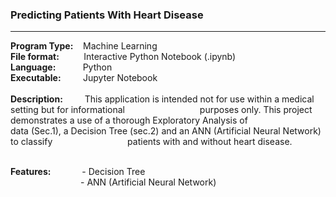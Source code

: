 <h3>Predicting Patients With Heart Disease</h3>
<hr>
<b>Program Type:</b> &nbsp;&nbsp; Machine Learning <br>
<b>File format:</b> &nbsp;&nbsp;&nbsp;&nbsp;&nbsp;&nbsp;&nbsp;&nbsp;    Interactive Python Notebook (.ipynb) <br>
<b>Language:</b> &nbsp;&nbsp;&nbsp;&nbsp;&nbsp;&nbsp;&nbsp;&nbsp;&nbsp;      Python <br>
<b>Executable:</b>&nbsp;&nbsp;&nbsp;&nbsp;&nbsp;&nbsp;&nbsp;&nbsp;     Jupyter Notebook <br><br>
<b>Description: </b> &nbsp;&nbsp;&nbsp;&nbsp;&nbsp;&nbsp;&nbsp; This application is intended not for use within a medical setting but for informational &emsp;&emsp;&emsp;&emsp;&emsp;&emsp;&emsp;&emsp; purposes only. This project demonstrates a use of a thorough Exploratory Analysis of &emsp;&emsp;&emsp;&emsp;&emsp;&emsp;&emsp;&emsp; data (Sec.1), a Decision Tree (sec.2) and an ANN (Artificial Neural Network) to classify &emsp;&emsp;&emsp;&emsp;&emsp;&emsp;&emsp;&emsp; patients with and without heart disease. <br><br>


<b>Features:</b> &emsp;&emsp;&emsp; - Decision Tree <br>
&emsp;&emsp;&emsp;&emsp;&emsp;&emsp;&emsp;&emsp;- ANN (Artificial Neural Network)